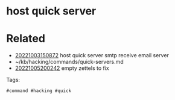 # host quick server

# Related

- [20221003150872](/zet/20221003150872/README.md) host quick server smtp receive email server
- ~/kb/hacking/commands/quick-servers.md
- [20221005200242](/zet/20221005200242/README.md) empty zettels to fix

Tags:

    #command #hacking #quick 
